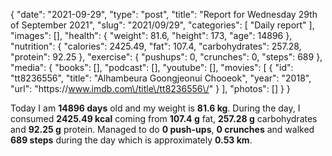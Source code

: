 {
    "date": "2021-09-29",
    "type": "post",
    "title": "Report for Wednesday 29th of September 2021",
    "slug": "2021\/09\/29",
    "categories": [
        "Daily report"
    ],
    "images": [],
    "health": {
        "weight": 81.6,
        "height": 173,
        "age": 14896
    },
    "nutrition": {
        "calories": 2425.49,
        "fat": 107.4,
        "carbohydrates": 257.28,
        "protein": 92.25
    },
    "exercise": {
        "pushups": 0,
        "crunches": 0,
        "steps": 689
    },
    "media": {
        "books": [],
        "podcast": [],
        "youtube": [],
        "movies": [
            {
                "id": "tt8236556",
                "title": "Alhambeura Goongjeonui Chooeok",
                "year": "2018",
                "url": "https:\/\/www.imdb.com\/title\/tt8236556\/"
            }
        ],
        "photos": []
    }
}

Today I am <strong>14896 days</strong> old and my weight is <strong>81.6 kg</strong>. During the day, I consumed <strong>2425.49 kcal</strong> coming from <strong>107.4 g</strong> fat, <strong>257.28 g</strong> carbohydrates and <strong>92.25 g</strong> protein. Managed to do <strong>0 push-ups</strong>, <strong>0 crunches</strong> and walked <strong>689 steps</strong> during the day which is approximately <strong>0.53 km</strong>.